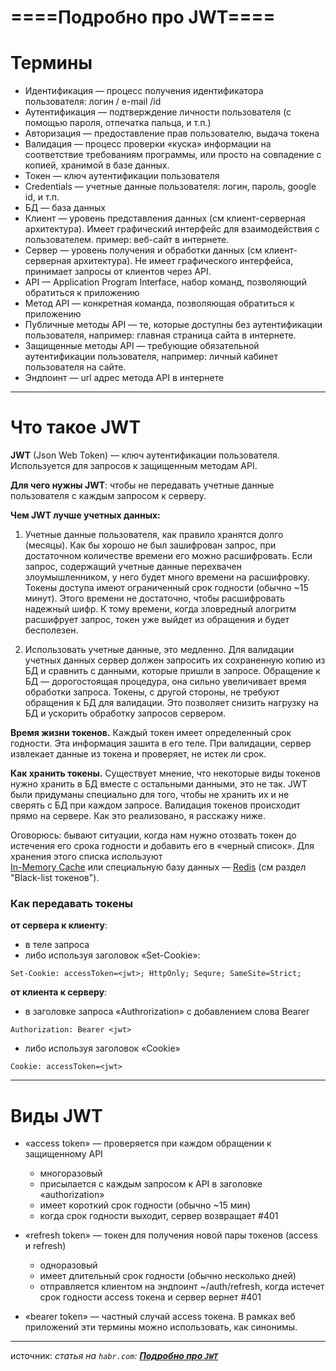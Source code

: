 # ====Подробно про JWT====
# Термины

- Идентификация — процесс получения идентификатора пользователя: логин / e-mail /id    
- Аутентификация — подтверждение личности пользователя (с помощью пароля, отпечатка пальца, и т.п.)    
- Авторизация — предоставление прав пользователю, выдача токена    
- Валидация — процесс проверки «куска» информации на соответствие требованиям программы, или просто на совпадение с копией, хранимой в базе данных.    
- Токен — ключ аутентификации пользователя    
- Credentials — учетные данные пользователя: логин, пароль, google id, и т.п.    
- БД — база данных    
- Клиент — уровень представления данных (см клиент-серверная архитектура). Имеет графический интерфейс для взаимодействия с пользователем. пример: веб-сайт в интернете.    
- Сервер — уровень получения и обработки данных (см клиент-серверная архитектура). Не имеет графического интерфейса, принимает запросы от клиентов через API.    
- API — Application Program Interface, набор команд, позволяющий обратиться к приложению    
- Метод API — конкретная команда, позволяющая обратиться к приложению    
- Публичные методы API — те, которые доступны без аутентификации пользователя, например: главная страница сайта в интернете.    
- Защищенные методы API — требующие обязательной аутентификации пользователя, например: личный кабинет пользователя на сайте.    
- Эндпоинт — url адрес метода API в интернете    

---
# Что такое **JWT**

**JWT** (Json Web Token) — ключ аутентификации пользователя. Используется для запросов к защищенным методам API.

**Для чего нужны JWT**: чтобы не передавать учетные данные пользователя с каждым запросом к серверу.

**Чем JWT лучше учетных данных:**

1. Учетные данные пользователя, как правило хранятся долго (месяцы). Как бы хорошо не был зашифрован запрос, при достаточном количестве времени его можно расшифровать. Если запрос, содержащий учетные данные перехвачен злоумышленником, у него будет много времени на расшифровку. Токены доступа имеют ограниченный срок годности (обычно ~15 минут). Этого времени не достаточно, чтобы расшифровать надежный шифр. К тому времени, когда зловредный алогритм расшифрует запрос, токен уже выйдет из обращения и будет бесполезен.
    
2. Использовать учетные данные, это медленно. Для валидации учетных данных сервер должен запросить их сохраненную копию из БД и сравнить с данными, которые пришли в запросе. Обращение к БД — дорогостоящая процедура, она сильно увеличивает время обработки запроса. Токены, с другой стороны, не требуют обращения к БД для валидации. Это позволяет снизить нагрузку на БД и ускорить обработку запросов сервером.
    

**Время жизни токенов.** Каждый токен имеет определенный срок годности. Эта информация зашита в его теле. При валидации, сервер извлекает данные из токена и проверяет, не истек ли срок.

**Как хранить токены.** Существует мнение, что некоторые виды токенов нужно хранить в БД вместе с остальными данными, это не так. JWT были придуманы специально для того, чтобы не хранить их и не сверять с БД при каждом запросе. Валидация токенов происходит прямо на сервере. Как это реализовано, я расскажу ниже.

Оговорюсь: бывают ситуации, когда нам нужно отозвать токен до истечения его срока годности и добавить его в «черный список». Для хранения этого списка используют  
[In-Memory Cache](https://habr.com/ru/companies/otus/articles/502974) или специальную базу данных — [Redis](https://redis.io/) (см раздел "Black-list токенов").

### **Как передавать токены**

**от сервера к клиенту**:
- в теле запроса    
- либо используя заголовок «Set-Cookie»:   

```
Set-Cookie: accessToken=<jwt>; HttpOnly; Sequre; SameSite=Strict;
```

**от клиента к серверу**:
- в заголовке запроса «Authrorization» с добавлением слова Bearer    
```
Authorization: Bearer <jwt>
```
- либо используя заголовок «Cookie»    
```
Cookie: accessToken=<jwt>
```

---
# Виды **JWT**

- «access token» — проверяется при каждом обращении к защищенному API    
    - многоразовый        
    - присылается с каждым запросом к API в заголовке «authorization»        
    - имеет короткий срок годности (обычно ~15 мин)        
    - когда срок годности выходит, сервер возвращает #401
    
- «refresh token» — токен для получения новой пары токенов (access и refresh)    
    - одноразовый        
    - имеет длительный срок годности (обычно несколько дней)        
    - отправляется клиентом на эндпоинт ~/auth/refresh, когда истечет срок годности access токена и сервер вернет #401
    
- «bearer token» — частный случай access токена. В рамках веб приложений эти термины можно использовать, как синонимы.

---
источник: *статья на `habr.com`: [**Подробно про `JWT`**](https://habr.com/ru/articles/842056/)*

